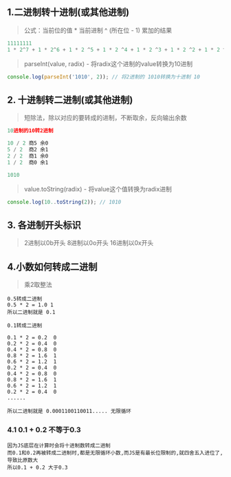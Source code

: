 ## 1.二进制转十进制(或其他进制)

> 公式：当前位的值 * 当前进制 ^ (所在位 - 1) 累加的结果
```javascript
11111111
1 * 2^7 + 1 * 2^6 + 1 * 2 ^5 + 1 * 2 ^4 + 1 * 2 ^3 + 1 * 2 ^2 + 1 * 2 ^1 + 1 * 2 ^0 = 255
```

> parseInt(value, radix) - 将radix这个进制的value转换为10进制
```JavaScript
console.log(parseInt('1010', 2)); // 将2进制的 1010转换为十进制 10
```

## 2. 十进制转二进制(或其他进制)
> 短除法，除以对应的要转成的进制，不断取余，反向输出余数
```javascript
10进制的10转2进制

10 / 2 商5 余0
5 / 2  商2 余1
2 / 2  商1 余0
1 / 2  商0 余1

1010
```
> value.toString(radix) - 将value这个值转换为radix进制
```JavaScript
console.log(10..toString(2)); // 1010
```

## 3. 各进制开头标识
>2进制以0b开头
8进制以0o开头
16进制以0x开头

## 4.小数如何转成二进制
> 乘2取整法
```
0.5转成二进制
0.5 * 2 = 1.0 1
所以二进制就是 0.1

0.1转成二进制

0.1 * 2 = 0.2  0
0.2 * 2 = 0.4  0
0.4 * 2 = 0.8  0
0.8 * 2 = 1.6  1
0.6 * 2 = 1.2  1
0.2 * 2 = 0.4  0
0.4 * 2 = 0.8  0
0.8 * 2 = 1.6  1
0.6 * 2 = 1.2  1
0.2 * 2 = 0.4  0
......

所以二进制就是 0.0001100110011..... 无限循环
```

### 4.1 0.1 + 0.2 不等于0.3
```
因为JS底层在计算时会将十进制数转成二进制
而0.1和0.2再被转成二进制时,都是无限循环小数,而JS是有最长位限制的,就四舍五入进位了,导致比原数大
所以0.1 + 0.2 大于0.3
```